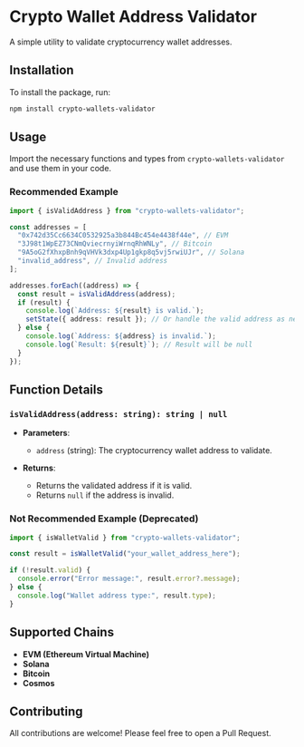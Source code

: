 
# Crypto Wallet Address Validator

A simple utility to validate cryptocurrency wallet addresses.

## Installation

To install the package, run:

```sh
npm install crypto-wallets-validator
```

## Usage

Import the necessary functions and types from `crypto-wallets-validator` and use them in your code.

### Recommended Example

```typescript
import { isValidAddress } from "crypto-wallets-validator";

const addresses = [
  "0x742d35Cc6634C0532925a3b844Bc454e4438f44e", // EVM
  "3J98t1WpEZ73CNmQviecrnyiWrnqRhWNLy", // Bitcoin
  "9A5oG2fXhxpBnh9qVHVk3dxp4Up1gkp8q5vj5rwiUJr", // Solana
  "invalid_address", // Invalid address
];

addresses.forEach((address) => {
  const result = isValidAddress(address);
  if (result) {
    console.log(`Address: ${result} is valid.`);
    setState({ address: result }); // Or handle the valid address as needed
  } else {
    console.log(`Address: ${address} is invalid.`);
    console.log(`Result: ${result}`); // Result will be null
  }
});
```

## Function Details

### `isValidAddress(address: string): string | null`

- **Parameters**:
  - `address` (string): The cryptocurrency wallet address to validate.

- **Returns**:
  - Returns the validated address if it is valid.
  - Returns `null` if the address is invalid.

### Not Recommended Example (Deprecated)

```typescript
import { isWalletValid } from "crypto-wallets-validator";

const result = isWalletValid("your_wallet_address_here");

if (!result.valid) {
  console.error("Error message:", result.error?.message);
} else {
  console.log("Wallet address type:", result.type);
}
```

## Supported Chains

- **EVM (Ethereum Virtual Machine)**
- **Solana**
- **Bitcoin**
- **Cosmos**

## Contributing

All contributions are welcome! Please feel free to open a Pull Request.

